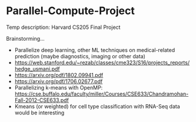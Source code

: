 # Parallel-Compute-Project
Temp description: Harvard CS205 Final Project

Brainstorming...
- Parallelize deep learning, other ML techniques on medical-related prediction (maybe diagnostics, imaging or other data)
-  https://web.stanford.edu/~rezab/classes/cme323/S16/projects_reports/hedge_usmani.pdf
-  https://arxiv.org/pdf/1802.09941.pdf
-  https://arxiv.org/pdf/1706.02677.pdf
- Parallelizing k-means with OpenMP: https://cse.buffalo.edu/faculty/miller/Courses/CSE633/Chandramohan-Fall-2012-CSE633.pdf
-   Kmeans (or weighted) for cell type classification with RNA-Seq data would be interesting
